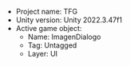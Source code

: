 <!-- UNITY CODE ASSIST INSTRUCTIONS START -->
- Project name: TFG
- Unity version: Unity 2022.3.47f1
- Active game object:
  - Name: ImagenDialogo
  - Tag: Untagged
  - Layer: UI
<!-- UNITY CODE ASSIST INSTRUCTIONS END -->